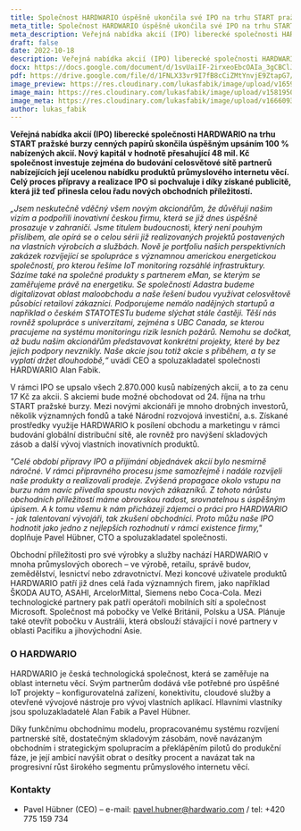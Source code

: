 ```yaml
---
title: Společnost HARDWARIO úspěšně ukončila své IPO na trhu START pražské burzy, získaný kapitál investuje do expanze
meta_title: Společnost HARDWARIO úspěšně ukončila své IPO na trhu START pražské burzy, získaný kapitál investuje do své globální expanze
meta_description: Veřejná nabídka akcií (IPO) liberecké společnosti HARDWARIO na trhu START pražské burzy cenných papírů skončila úspěšným upsáním 100 % nabízených akcií. Nový kapitál v hodnotě přesahující 48 mil. Kč společnost investuje zejména do budování celosvětové sítě partnerů.
draft: false
date: 2022-10-18
description: Veřejná nabídka akcií (IPO) liberecké společnosti HARDWARIO na trhu START pražské burzy cenných papírů skončila úspěšným upsáním 100 % nabízených akcií. Nový kapitál v hodnotě přesahující 48 mil. Kč společnost investuje zejména do budování celosvětové sítě partnerů.
docx: https://docs.google.com/document/d/1svUaiIF-2irxeoEbcOAIa_3gCBClJYet/edit?usp=sharing&ouid=100979526148034723712&rtpof=true&sd=true
pdf: https://drive.google.com/file/d/1FNLX33vr9I7fB8cCiZMtYnvjE9ZtapG7/view?usp=sharing
image_preview: https://res.cloudinary.com/lukasfabik/image/upload/v1659092017/press/AlanFabik_PavelHubner-1.jpg
image_main: https://res.cloudinary.com/lukasfabik/image/upload/v1581950249/blog/wide_placeholder.jpg
image_meta: https://res.cloudinary.com/lukasfabik/image/upload/v1666093014/press/2022-10-18-ipo-closed.png
author: lukas_fabik
---
```


**Veřejná nabídka akcií (IPO) liberecké společnosti HARDWARIO na trhu START pražské burzy cenných papírů skončila úspěšným upsáním 100 % nabízených akcií. Nový kapitál v hodnotě přesahující 48 mil. Kč společnost investuje zejména do budování celosvětové sítě partnerů nabízejících její ucelenou nabídku produktů průmyslového internetu věcí. Celý proces přípravy a realizace IPO si pochvaluje i díky získané publicitě, která již teď přinesla celou řadu nových obchodních příležitostí.**

*„Jsem neskutečně vděčný všem novým akcionářům, že důvěřují našim vizím a podpořili inovativní českou firmu, která se již dnes úspěšně prosazuje v zahraničí. Jsme titulem budoucnosti, který není pouhým příslibem, ale opírá se o celou sérii již realizovaných projektů postavených na vlastních výrobcích a službách. Nově je portfoliu našich perspektivních zakázek rozvíjející se spolupráce s významnou americkou energetickou společností, pro kterou řešíme IoT monitoring rozsáhlé infrastruktury. Sázíme také na společné produkty s partnerem eMan, se kterým se zaměřujeme právě na energetiku. Se společností Adastra budeme digitalizovat oblast maloobchodu a naše řešení budou využívat celosvětově působící retailoví zákazníci. Podporujeme nemálo nadějných startupů a například o českém STATOTESTu budeme slýchat stále častěji. Těší nás rovněž spolupráce s univerzitami, zejména s UBC Canada, se kterou pracujeme na systému monitoringu rizik lesních požárů. Nemohu se dočkat, až budu našim akcionářům představovat konkrétní projekty, které by bez jejich podpory nevznikly. Naše akcie jsou totiž akcie s příběhem, a ty se vyplatí držet dlouhodobě,“* uvádí CEO a spoluzakladatel společnosti HARDWARIO Alan Fabik.

V rámci IPO se upsalo všech 2.870.000 kusů nabízených akcií, a to za cenu 17 Kč za akcii. S akciemi bude možné obchodovat od 24. října na trhu START pražské burzy. Mezi novými akcionáři je mnoho drobných investorů, několik významných fondů a také Národní rozvojová investiční, a.s. Získané prostředky využije HARDWARIO k posílení obchodu a marketingu v rámci budování globální distribuční sítě, ale rovněž pro navýšení skladových zásob a další vývoj vlastních inovativních produktů.

*"Celé období přípravy IPO a přijímání objednávek akcií bylo nesmírně náročné. V rámci přípravného procesu jsme samozřejmě i nadále rozvíjeli naše produkty a realizovali prodeje. Zvýšená propagace okolo vstupu na burzu nám navíc přivedla spoustu nových zákazníků. Z tohoto nárůstu obchodních příležitostí máme obrovskou radost, srovnatelnou s úspěšným úpisem. A k tomu všemu k nám přicházejí zájemci o práci pro HARDWARIO - jak talentovaní vývojáři, tak zkušení obchodníci. Proto můžu naše IPO hodnotit jako jedno z nejlepších rozhodnutí v rámci existence firmy,"* doplňuje Pavel Hübner, CTO a spoluzakladatel společnosti.

Obchodní příležitosti pro své výrobky a služby nachází HARDWARIO v mnoha průmyslových oborech – ve výrobě, retailu, správě budov, zemědělství, lesnictví nebo zdravotnictví. Mezi koncové uživatele produktů HARDWARIO patří již dnes celá řada významných firem, jako například ŠKODA AUTO, ASAHI, ArcelorMittal, Siemens nebo Coca-Cola. Mezi technologické partnery pak patří operátoři mobilních sítí a společnost Microsoft. Společnost má pobočky ve Velké Británii, Polsku a USA. Plánuje také otevřít pobočku v Austrálii, která obslouží stávající i nové partnery v oblasti Pacifiku a jihovýchodní Asie.


### O HARDWARIO

HARDWARIO je česká technologická společnost, která se zaměřuje na oblast internetu věcí. Svým partnerům dodává vše potřebné pro úspěšné IoT projekty – konfigurovatelná zařízení, konektivitu, cloudové služby a otevřené vývojové nástroje pro vývoj vlastních aplikací. Hlavními vlastníky jsou spoluzakladatelé Alan Fabik a Pavel Hübner.

Díky funkčnímu obchodnímu modelu, propracovanému systému rozvíjení partnerské sítě, dostatečným skladovým zásobám, nově navázaným obchodním i strategickým spolupracím a překlápěním pilotů do produkční fáze, je její ambicí navýšit obrat o desítky procent a navázat tak na progresivní růst širokého segmentu průmyslového internetu věcí.


### Kontakty

- Pavel Hübner (CEO) – e-mail: pavel.hubner@hardwario.com / tel: +420 775 159 734
